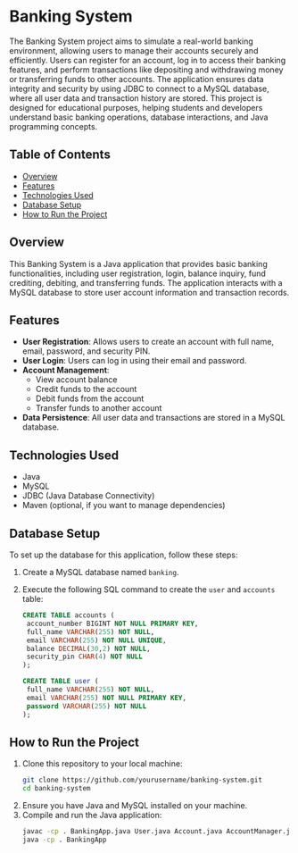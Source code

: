 # Banking System

The Banking System project aims to simulate a real-world banking environment, allowing users to manage their accounts securely and efficiently. Users can register for an account, log in to access their banking features, and perform transactions like depositing and withdrawing money or transferring funds to other accounts. The application ensures data integrity and security by using JDBC to connect to a MySQL database, where all user data and transaction history are stored. This project is designed for educational purposes, helping students and developers understand basic banking operations, database interactions, and Java programming concepts.

## Table of Contents
- [Overview](#overview)
- [Features](#features)
- [Technologies Used](#technologies-used)
- [Database Setup](#database-setup)
- [How to Run the Project](#how-to-run-the-project)

## Overview
This Banking System is a Java application that provides basic banking functionalities, including user registration, login, balance inquiry, fund crediting, debiting, and transferring funds. The application interacts with a MySQL database to store user account information and transaction records.

## Features
- **User Registration**: Allows users to create an account with full name, email, password, and security PIN.
- **User Login**: Users can log in using their email and password.
- **Account Management**:
  - View account balance
  - Credit funds to the account
  - Debit funds from the account
  - Transfer funds to another account
- **Data Persistence**: All user data and transactions are stored in a MySQL database.

## Technologies Used
- Java
- MySQL
- JDBC (Java Database Connectivity)
- Maven (optional, if you want to manage dependencies)

## Database Setup
To set up the database for this application, follow these steps:

1. Create a MySQL database named `banking`.
2. Execute the following SQL command to create the `user` and `accounts` table:

   ```sql
   CREATE TABLE accounts (
    account_number BIGINT NOT NULL PRIMARY KEY,
    full_name VARCHAR(255) NOT NULL,
    email VARCHAR(255) NOT NULL UNIQUE,
    balance DECIMAL(30,2) NOT NULL,
    security_pin CHAR(4) NOT NULL
   );

   CREATE TABLE user (
    full_name VARCHAR(255) NOT NULL,
    email VARCHAR(255) NOT NULL PRIMARY KEY,
    password VARCHAR(255) NOT NULL
   );


## How to Run the Project
1. Clone this repository to your local machine:
   ```bash
   git clone https://github.com/yourusername/banking-system.git
   cd banking-system
2. Ensure you have Java and MySQL installed on your machine.
3. Compile and run the Java application:
   ```bash
   javac -cp . BankingApp.java User.java Account.java AccountManager.java
   java -cp . BankingApp
